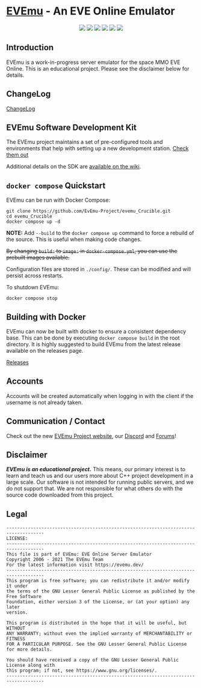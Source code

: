 # [EVEmu](https://evemu.dev) - An EVE Online Emulator

<p align="center">
	<a href="https://github.com/EvEmu-Project/evemu_Crucible/pulse"><img src="https://img.shields.io/tokei/lines/github/EvEmu-Project/evemu_Crucible" /></a>
	<a href="https://www.codefactor.io/repository/github/evemu-project/evemu_crucible"><img src="https://img.shields.io/codefactor/grade/github/evemu-project/evemu_crucible" /></a>
	<a href="https://github.com/EvEmu-Project/evemu_Crucible/graphs/commit-activity"><img src="https://img.shields.io/github/commit-activity/w/EvEmu-Project/evemu_Crucible" /></a>
	<a href="https://github.com/EvEmu-Project/evemu_Crucible/graphs/contributors"><img src="https://img.shields.io/github/contributors/EvEmu-Project/evemu_Crucible" /></a>
	<a href="https://discord.gg/fTfAREYxbz"><img src="https://img.shields.io/discord/165291219205881856" /></a>
	<a href="https://github.com/EvEmu-Project/evemu_Crucible/issues"><img src="https://img.shields.io/github/issues-raw/EvEmu-Project/evemu_Crucible" /></a>
</p>

## Introduction
EVEmu is a work-in-progress server emulator for the space MMO EVE Online. This is an educational project. Please see the disclaimer below for details.

## ChangeLog
[ChangeLog](doc/ChangeLog.md)

## EVEmu Software Development Kit ##
The EVEmu project maintains a set of pre-configured tools and environments that help with setting up a new development station. [Check them out](https://github.com/EvEmu-Project/EvEmu_SDK)

Additional details on the SDK are [available on the wiki](https://wiki.evemu.dev/wiki/EVEmu-SDK).

## `docker compose` Quickstart
 EVEmu can be run with Docker Compose:
```
git clone https://github.com/EvEmu-Project/evemu_Crucible.git
cd evemu_Crucible
docker compose up -d
```
**NOTE:** Add `--build` to the `docker compose up` command to force a rebuild of the source. This is useful when making code changes.

~~By changing `build:` to `image:` in `docker-compose.yml`, you can use the prebuilt images available.~~

Configuration files are stored in `./config/`. These can be modified and will persist across restarts.

To shutdown EVEmu:
```
docker compose stop
```

## Building with Docker
 EVEmu can now be built with docker to ensure a consistent dependency base. This can be done by executing `docker compose build` in the root directory.
 It is highly suggested to build EVEmu from the latest release available on the releases page.

 [Releases](https://github.com/EvEmu-Project/evemu_Crucible/releases)

## Accounts
 Accounts will be created automatically when logging in with the client if the username is not already taken.

## Communication / Contact
 Check out the new [EVEmu Project website](https://evemu.dev), our [Discord](https://discord.gg/fTfAREYxbz) and [Forums](https://forums.evemu.dev)!

## Disclaimer
***EVEmu is an educational project.***
 This means, our primary interest is to learn and teach us
and our users more about C++ project development in a large
scale. Our software is not intended for running public servers,
and we do not support that. We are not responsible for what others
do with the source code downloaded from this project.

## Legal
    ------------------------------------------------------------------------------------
    LICENSE:
    ------------------------------------------------------------------------------------
    This file is part of EVEmu: EVE Online Server Emulator
    Copyright 2006 - 2021 The EVEmu Team
    For the latest information visit https://evemu.dev/
    ------------------------------------------------------------------------------------
    This program is free software; you can redistribute it and/or modify it under
    the terms of the GNU Lesser General Public License as published by the Free Software
    Foundation, either version 3 of the License, or (at your option) any later
    version.

    This program is distributed in the hope that it will be useful, but WITHOUT
    ANY WARRANTY; without even the implied warranty of MERCHANTABILITY or FITNESS
    FOR A PARTICULAR PURPOSE. See the GNU Lesser General Public License for more details.

    You should have received a copy of the GNU Lesser General Public License along with
    this program; if not, see https://www.gnu.org/licenses/.
    ------------------------------------------------------------------------------------

